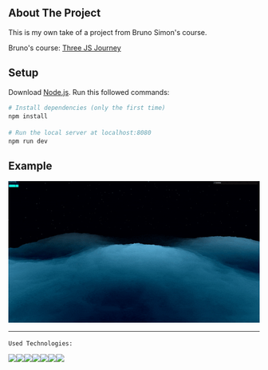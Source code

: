 ## About The Project
This is my own take of a project from Bruno Simon's course.  

Bruno's course: <a href="https://threejs-journey.com/">Three JS Journey<a/>

## Setup

Download [Node.js](https://nodejs.org/en/download/).
Run this followed commands:

```bash
# Install dependencies (only the first time)
npm install

# Run the local server at localhost:8080
npm run dev
```


## Example

![Alt Text](/static/ReadMeMeta/sea.gif)

---

``Used Technologies:``

<img align="left" src="https://img.shields.io/badge/node.js-6DA55F?style=for-the-badge&logo=node.js&logoColor=white"/>
<img align="left" src="https://img.shields.io/badge/NPM-%23CB3837.svg?style=for-the-badge&logo=npm&logoColor=white"/>
<img align="left" src="https://img.shields.io/badge/vite-%23646CFF.svg?style=for-the-badge&logo=vite&logoColor=white"/>
<img align="left" src="https://img.shields.io/badge/threejs-black?style=for-the-badge&logo=three.js&logoColor=white"/>
<img align="left" src="https://img.shields.io/badge/html5-%23E34F26.svg?style=for-the-badge&logo=html5&logoColor=white"/>
<img align="left" src="https://img.shields.io/badge/css3-%231572B6.svg?style=for-the-badge&logo=css3&logoColor=white"/>
<img src="https://img.shields.io/badge/javascript-%23323330.svg?style=for-the-badge&logo=javascript&logoColor=%23F7DF1E"/>
